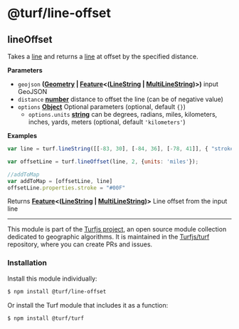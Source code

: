 # @turf/line-offset

<!-- Generated by documentation.js. Update this documentation by updating the source code. -->

## lineOffset

Takes a [line](https://tools.ietf.org/html/rfc7946#section-3.1.4) and returns a [line](https://tools.ietf.org/html/rfc7946#section-3.1.4) at offset by the specified distance.

**Parameters**

-   `geojson` **([Geometry](https://tools.ietf.org/html/rfc7946#section-3.1) \| [Feature](https://tools.ietf.org/html/rfc7946#section-3.2)&lt;([LineString](https://tools.ietf.org/html/rfc7946#section-3.1.4) \| [MultiLineString](https://tools.ietf.org/html/rfc7946#section-3.1.5))>)** input GeoJSON
-   `distance` **[number](https://developer.mozilla.org/en-US/docs/Web/JavaScript/Reference/Global_Objects/Number)** distance to offset the line (can be of negative value)
-   `options` **[Object](https://developer.mozilla.org/en-US/docs/Web/JavaScript/Reference/Global_Objects/Object)** Optional parameters (optional, default `{}`)
    -   `options.units` **[string](https://developer.mozilla.org/en-US/docs/Web/JavaScript/Reference/Global_Objects/String)** can be degrees, radians, miles, kilometers, inches, yards, meters (optional, default `'kilometers'`)

**Examples**

```javascript
var line = turf.lineString([[-83, 30], [-84, 36], [-78, 41]], { "stroke": "#F00" });

var offsetLine = turf.lineOffset(line, 2, {units: 'miles'});

//addToMap
var addToMap = [offsetLine, line]
offsetLine.properties.stroke = "#00F"
```

Returns **[Feature](https://tools.ietf.org/html/rfc7946#section-3.2)&lt;([LineString](https://tools.ietf.org/html/rfc7946#section-3.1.4) \| [MultiLineString](https://tools.ietf.org/html/rfc7946#section-3.1.5))>** Line offset from the input line

<!-- This file is automatically generated. Please don't edit it directly:
if you find an error, edit the source file (likely index.js), and re-run
./scripts/generate-readmes in the turf project. -->

---

This module is part of the [Turfjs project](http://turfjs.org/), an open source
module collection dedicated to geographic algorithms. It is maintained in the
[Turfjs/turf](https://github.com/Turfjs/turf) repository, where you can create
PRs and issues.

### Installation

Install this module individually:

```sh
$ npm install @turf/line-offset
```

Or install the Turf module that includes it as a function:

```sh
$ npm install @turf/turf
```
